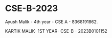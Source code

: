 # CSE-B-2023
Ayush Malik - 4th year - CSE A - 8368191862.  






















KARTIK MALIK- 1ST YEAR- CSE-B - 2023B0101152
